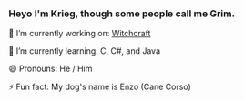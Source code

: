 ### Heyo I'm Krieg, though some people call me Grim.

🔭 I’m currently working on: [Witchcraft](https://blitz-krieg-cmd.github.io/Witchcraft/)


🌱 I’m currently learning: C, C#, and Java


😄 Pronouns: He / Him


⚡ Fun fact: My dog's name is Enzo (Cane Corso)
